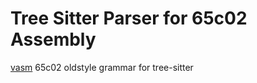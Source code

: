 # Tree Sitter Parser for 65c02 Assembly

[vasm](http://sun.hasenbraten.de/vasm/) 65c02 oldstyle grammar for tree-sitter
